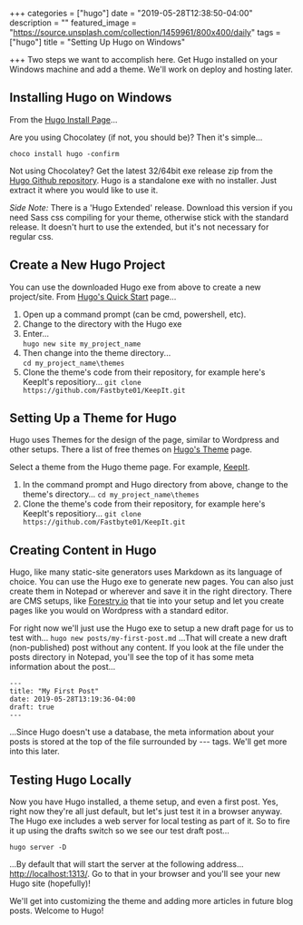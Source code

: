 +++
categories = ["hugo"]
date = "2019-05-28T12:38:50-04:00"
description = ""
featured_image = "https://source.unsplash.com/collection/1459961/800x400/daily"
tags = ["hugo"]
title = "Setting Up Hugo on Windows"

+++
Two steps we want to accomplish here. Get Hugo installed on your Windows machine and add a theme. We'll work on deploy and hosting later.

## Installing Hugo on Windows

From the [Hugo Install Page](https://gohugo.io/getting-started/installing/#chocolatey-windows)...

Are you using Chocolatey (if not, you should be)? Then it's simple...

`choco install hugo -confirm`

Not using Chocolatey? Get the latest 32/64bit exe release zip from the [Hugo Github repository](https://github.com/gohugoio/hugo/releases). Hugo is a standalone exe with no installer. Just extract it where you would like to use it.

_Side Note:_ There is a 'Hugo Extended' release. Download this version if you need Sass css compiling for your theme, otherwise stick with the standard release. It doesn't hurt to use the extended, but it's not necessary for regular css.

## Create a New Hugo Project

You can use the downloaded Hugo exe from above to create a new project/site. From [Hugo's Quick Start](https://gohugo.io/getting-started/quick-start/) page...

1. Open up a command prompt (can be cmd, powershell, etc).
2. Change to the directory with the Hugo exe
3. Enter...  
   `hugo new site my_project_name`
4. Then change into the theme directory...  
   `cd my_project_name\themes`
5. Clone the theme's code from their repository, for example here's KeepIt's repositiory...
   `git clone https://github.com/Fastbyte01/KeepIt.git`

## Setting Up a Theme for Hugo

Hugo uses Themes for the design of the page, similar to Wordpress and other setups. There a list of free themes on [Hugo's Theme](https://themes.gohugo.io/) page.

Select a theme from the Hugo theme page. For example, [KeepIt](https://themes.gohugo.io/keepit/).

1. In the command prompt and Hugo directory from above, change to the  theme's directory...
   `cd my_project_name\themes`
2. Clone the theme's code from their repository, for example here's KeepIt's repositiory...
   `git clone https://github.com/Fastbyte01/KeepIt.git`

## Creating Content in Hugo

Hugo, like many static-site generators uses Markdown as its language of choice. You can use the Hugo exe to generate new pages. You can also just create them in Notepad or wherever and save it in the right directory. There are CMS setups, like [Forestry.io](https://forestry.io/) that tie into your setup and let you create pages like you would on Wordpress with a standard editor.

For right now we'll just use the Hugo exe to setup a new draft page for us to test with...
`hugo new posts/my-first-post.md`
...That will create a new draft (non-published) post without any content. If you look at the file under the posts directory in Notepad, you'll see the top of it has some meta information about the post...

    ---
    title: "My First Post"
    date: 2019-05-28T13:19:36-04:00
    draft: true
    ---

...Since Hugo doesn't use a database, the meta information about your posts is stored at the top of the file surrounded by --- tags. We'll get more into this later.

## Testing Hugo Locally

Now you have Hugo installed, a theme setup, and even a first post. Yes, right now they're all just default, but let's just test it in a browser anyway. The Hugo exe includes a web server for local testing as part of it. So to fire it up using the drafts switch so we see our test draft post...

`hugo server -D`

...By default that will start the server at the following address...
[http://localhost:1313/](http://localhost:1313/). Go to that in your browser and you'll see your new Hugo site (hopefully)!

We'll get into customizing the theme and adding more articles in future blog posts. Welcome to Hugo!